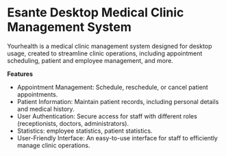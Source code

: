 # Esante Desktop Medical Clinic Management System

Yourhealth is a medical clinic management system designed for desktop usage, created to streamline clinic operations, including appointment scheduling, patient and employee management,  and more.

**Features**

- Appointment Management: Schedule, reschedule, or cancel patient appointments.
- Patient Information: Maintain patient records, including personal details and medical history.
- User Authentication: Secure access for staff with different roles (receptionists, doctors, administrators).
- Statistics: employee statistics, patient statistics.
- User-Friendly Interface: An easy-to-use interface for staff to efficiently manage clinic operations.  

